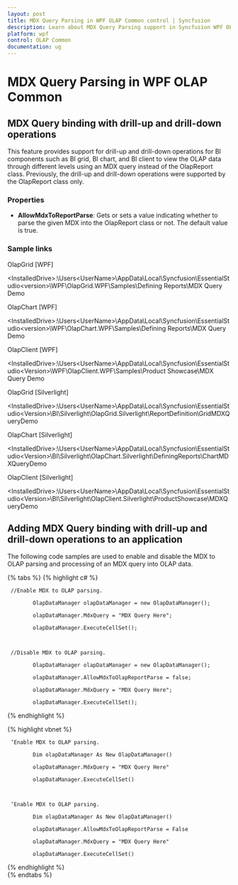```yaml
---
layout: post
title: MDX Query Parsing in WPF OLAP Common control | Syncfusion
description: Learn about MDX Query Parsing support in Syncfusion WPF OLAP Common control, its elements and more details.
platform: wpf
control: OLAP Common
documentation: ug
---
```


# MDX Query Parsing in WPF OLAP Common

## MDX Query binding with drill-up and drill-down operations


This feature provides support for drill-up and drill-down operations for BI components such as BI grid, BI chart, and BI client to view the OLAP data through different levels using an MDX query instead of the OlapReport class. Previously, the drill-up and drill-down operations were supported by the OlapReport class only.


### Properties

* **AllowMdxToReportParse**: Gets or sets a value indicating whether to parse the given MDX into the OlapReport class or not. The default value is true.

### Sample links



OlapGrid [WPF]

&lt;InstalledDrive&gt;:\Users\<UserName>\AppData\Local\Syncfusion\EssentialStudio\<version>\WPF\OlapGrid.WPF\Samples\Defining Reports\MDX Query Demo

OlapChart [WPF]

&lt;InstalledDrive&gt;:\Users\<UserName>\AppData\Local\Syncfusion\EssentialStudio\<version>\WPF\OlapChart.WPF\Samples\Defining Reports\MDX Query Demo

OlapClient [WPF]

&lt;InstalledDrive&gt;:\Users\<UserName>\AppData\Local\Syncfusion\EssentialStudio\<Version>\WPF\OlapClient.WPF\Samples\Product Showcase\MDX Query Demo

OlapGrid [Silverlight]

&lt;InstalledDrive&gt;:\Users\<UserName>\AppData\Local\Syncfusion\EssentialStudio\<Version>\BI\Silverlight\OlapGrid.Silverlight\ReportDefinition\GridMDXQueryDemo

OlapChart [Silverlight]

&lt;InstalledDrive&gt;:\Users\<UserName>\AppData\Local\Syncfusion\EssentialStudio\<Version>\BI\Silverlight\OlapChart.Silverlight\DefiningReports\ChartMDXQueryDemo

OlapClient [Silverlight]

&lt;InstalledDrive&gt;:\Users\<UserName>\AppData\Local\Syncfusion\EssentialStudio\<Version>\BI\Silverlight\OlapClient.Silverlight\ProductShowcase\MDXQueryDemo

## Adding MDX Query binding with drill-up and drill-down operations to an application

The following code samples are used to enable and disable the MDX to OLAP parsing and processing of an MDX query into OLAP data.

{% tabs %}
{% highlight c# %}

     //Enable MDX to OLAP parsing.

            OlapDataManager olapDataManager = new OlapDataManager();     

            olapDataManager.MdxQuery = "MDX Query Here";

            olapDataManager.ExecuteCellSet();



     //Disable MDX to OLAP parsing.

            OlapDataManager olapDataManager = new OlapDataManager();

            olapDataManager.AllowMdxToOlapReportParse = false;

            olapDataManager.MdxQuery = "MDX Query Here";

            olapDataManager.ExecuteCellSet();

{% endhighlight  %}  

{% highlight vbnet %}

     ‘Enable MDX to OLAP parsing.

            Dim olapDataManager As New OlapDataManager()

            olapDataManager.MdxQuery = "MDX Query Here"

            olapDataManager.ExecuteCellSet()



     ‘Enable MDX to OLAP parsing.

            Dim olapDataManager As New OlapDataManager()

            olapDataManager.AllowMdxToOlapReportParse = False

            olapDataManager.MdxQuery = "MDX Query Here"

            olapDataManager.ExecuteCellSet()

{% endhighlight  %}  
{% endtabs %}

